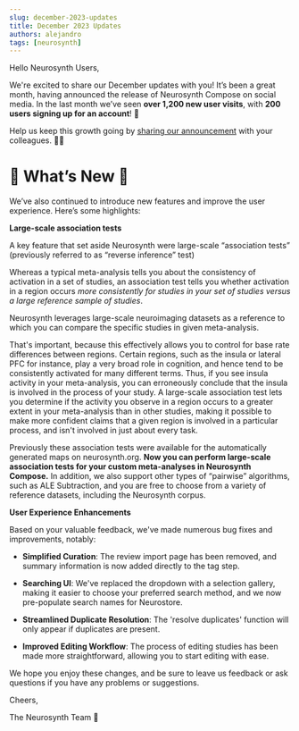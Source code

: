 ```yaml
---
slug: december-2023-updates
title: December 2023 Updates
authors: alejandro
tags: [neurosynth]
---
```

Hello Neurosynth Users,

We're excited to share our December updates with you! It’s been a great month, having announced the release of Neurosynth Compose on social media. In the last month we’ve seen **over 1,200 new user visits**, with **200 users signing up for an account**! 🚀

Help us keep this growth going by [sharing our announcement](http://localhost:3000/compose-docs/blog/announcing-ns-compose) with your colleagues. 🧑‍🔬

# 🌟 What’s New 🌟

We’ve also continued to introduce new features and improve the user experience. Here’s some highlights:

**Large-scale association tests**

A key feature that set aside Neurosynth were large-scale “association tests” (previously referred to as “reverse inference” test) 

Whereas a typical meta-analysis tells you about the consistency of activation in a set of studies, an association test tells you whether activation in a region occurs *more consistently for studies in your set of studies versus a large reference sample of studies*. 

Neurosynth leverages large-scale neuroimaging datasets as a reference to which you can compare the specific studies in given meta-analysis. 

That's important, because this effectively allows you to control for base rate differences between regions. Certain regions, such as the insula or lateral PFC for instance, play a very broad role in cognition, and hence tend to be consistently activated for many different terms. Thus, if you see insula activity in your meta-analysis, you can erroneously conclude that the insula is involved in the process of your study. A large-scale association test lets you determine if the activity you observe in a region occurs to a greater extent in your meta-analysis than in other studies, making it possible to make more confident claims that a given region is involved in a particular process, and isn't involved in just about every task.

Previously these association tests were available for the automatically generated maps on neurosynth.org. **Now you can perform large-scale association tests for your custom meta-analyses in Neurosynth Compose.** In addition, we also support other types of “pairwise” algorithms, such as ALE Subtraction, and you are free to choose from a variety of reference datasets, including the Neurosynth corpus. 

**User Experience Enhancements**

Based on your valuable feedback, we've made numerous bug fixes and improvements, notably: 

* **Simplified Curation**: The review import page has been removed, and summary information is now added directly to the tag step.

* **Searching UI**: We've replaced the dropdown with a selection gallery, making it easier to choose your preferred search method, and we now pre-populate search names for Neurostore.

* **Streamlined Duplicate Resolution**: The 'resolve duplicates' function will only appear if duplicates are present. 

* **Improved Editing Workflow**: The process of editing studies has been made more straightforward, allowing you to start editing with ease.

We hope you enjoy these changes, and be sure to leave us feedback or ask questions if you have any problems or suggestions.


Cheers,

The Neurosynth Team 🧠
